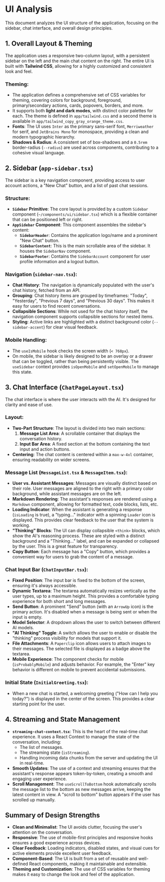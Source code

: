 
# UI Analysis

This document analyzes the UI structure of the application, focusing on the sidebar, chat interface, and overall design principles.

## 1. Overall Layout & Theming

The application uses a responsive two-column layout, with a persistent sidebar on the left and the main chat content on the right. The entire UI is built with **Tailwind CSS**, allowing for a highly customized and consistent look and feel.

### Theming:

- The application defines a comprehensive set of CSS variables for theming, covering colors for background, foreground, primary/secondary actions, cards, popovers, borders, and more.
- It supports both **light and dark modes**, with distinct color palettes for each. The theme is defined in `app/tailwind.css` and a second theme is available in `app/tailwind_copy_gray_orange_theme.css`.
- **Fonts**: The UI uses `Inter` as the primary sans-serif font, `Merriweather` for serif, and `JetBrains Mono` for monospace, providing a clean and modern typographic hierarchy.
- **Shadows & Radius**: A consistent set of box-shadows and a `0.5rem` border-radius (`--radius`) are used across components, contributing to a cohesive visual language.

## 2. Sidebar (`app-sidebar.tsx`)

The sidebar is a key navigation component, providing access to user account actions, a "New Chat" button, and a list of past chat sessions.

### Structure:

- **`Sidebar` Primitive**: The core layout is provided by a custom `Sidebar` component (`~/components/ui/sidebar.tsx`) which is a flexible container that can be positioned left or right.
- **`AppSidebar` Component**: This component assembles the sidebar's content:
    - **`SidebarHeader`**: Contains the application logo/name and a prominent "New Chat" button.
    - **`SidebarContent`**: This is the main scrollable area of the sidebar. It houses the `SidebarNav` component.
    - **`SidebarFooter`**: Contains the `SidebarAccount` component for user profile information and a logout button.

### Navigation (`sidebar-nav.tsx`):

- **Chat History**: The navigation is dynamically populated with the user's chat history, fetched from an API.
- **Grouping**: Chat history items are grouped by timeframes: "Today", "Yesterday", "Previous 7 days", and "Previous 30 days". This makes it easy for users to find recent conversations.
- **Collapsible Sections**: While not used for the chat history itself, the navigation component supports collapsible sections for nested items.
- **Styling**: Active links are highlighted with a distinct background color (`--sidebar-accent`) for clear visual feedback.

### Mobile Handling:

- The `useIsMobile` hook checks the screen width (`< 768px`).
- On mobile, the sidebar is likely designed to be an overlay or a drawer that can be toggled, rather than being persistently visible. The `useSidebar` context provides `isOpenMobile` and `setOpenMobile` to manage this state.

## 3. Chat Interface (`ChatPageLayout.tsx`)

The chat interface is where the user interacts with the AI. It's designed for clarity and ease of use.

### Layout:

- **Two-Part Structure**: The layout is divided into two main sections:
    1.  **Message List Area**: A scrollable container that displays the conversation history.
    2.  **Input Bar Area**: A fixed section at the bottom containing the text input and action buttons.
- **Centering**: The chat content is centered within a `max-w-4xl` container, ensuring readability on wider screens.

### Message List (`MessageList.tsx` & `MessageItem.tsx`):

- **User vs. Assistant Messages**: Messages are visually distinct based on their role. User messages are aligned to the right with a primary color background, while assistant messages are on the left.
- **Markdown Rendering**: The assistant's responses are rendered using a `Markdown` component, allowing for formatted text, code blocks, lists, etc.
- **Loading Indicator**: When the assistant is generating a response (`isLoading` is true), a "typing..." indicator with a spinning `Loader` icon is displayed. This provides clear feedback to the user that the system is working.
- **"Thinking" Blocks**: The UI can display collapsible `<think>` blocks, which show the AI's reasoning process. These are styled with a distinct background and a "Thinking..." label, and can be expanded or collapsed by the user. This is a great feature for transparency.
- **Copy Button**: Each message has a "Copy" button, which provides a convenient way for users to grab the content of a message.

### Chat Input Bar (`ChatInputBar.tsx`):

- **Fixed Position**: The input bar is fixed to the bottom of the screen, ensuring it's always accessible.
- **Dynamic Textarea**: The textarea automatically resizes vertically as the user types, up to a maximum height. This provides a comfortable typing experience for both short and long messages.
- **Send Button**: A prominent "Send" button (with an `ArrowUp` icon) is the primary action. It's disabled when a message is being sent or when the input is empty.
- **Model Selector**: A dropdown allows the user to switch between different AI models.
- **"AI Thinking" Toggle**: A switch allows the user to enable or disable the "thinking" process visibility for models that support it.
- **File Attachments**: A `Paperclip` icon allows users to attach images to their messages. The selected file is displayed as a badge above the textarea.
- **Mobile Experience**: The component checks for mobile (`isProbablyMobile`) and adjusts behavior. For example, the "Enter" key behavior is different on mobile to prevent accidental submissions.

### Initial State (`InitialGreeting.tsx`):

- When a new chat is started, a welcoming greeting ("How can I help you today?") is displayed in the center of the screen. This provides a clear starting point for the user.

## 4. Streaming and State Management

- **`streaming-chat-context.tsx`**: This is the heart of the real-time chat experience. It uses a React Context to manage the state of the conversation, including:
    - The list of messages.
    - The streaming state (`isStreaming`).
    - Handling incoming data chunks from the server and updating the UI in real-time.
- **Smooth Updates**: The use of a context and streaming ensures that the assistant's response appears token-by-token, creating a smooth and engaging user experience.
- **Scroll Management**: The `useScrollToBottom` hook automatically scrolls the message list to the bottom as new messages arrive, keeping the latest content in view. A "scroll to bottom" button appears if the user has scrolled up manually.

## Summary of Design Strengths

- **Clean and Minimalist**: The UI avoids clutter, focusing the user's attention on the conversation.
- **Responsive**: The use of mobile-first principles and responsive hooks ensures a good experience across devices.
- **Clear Feedback**: Loading indicators, disabled states, and visual cues for active elements provide excellent user feedback.
- **Component-Based**: The UI is built from a set of reusable and well-defined React components, making it maintainable and extensible.
- **Theming and Customization**: The use of CSS variables for theming makes it easy to change the look and feel of the application.
